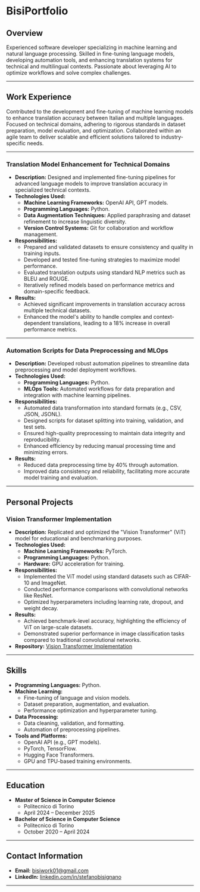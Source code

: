 # **BisiPortfolio**

## **Overview**

Experienced software developer specializing in machine learning and natural language processing. Skilled in fine-tuning language models, developing automation tools, and enhancing translation systems for technical and multilingual contexts. Passionate about leveraging AI to optimize workflows and solve complex challenges.

---

## **Work Experience**

Contributed to the development and fine-tuning of machine learning models to enhance translation accuracy between Italian and multiple languages. Focused on technical domains, adhering to rigorous standards in dataset preparation, model evaluation, and optimization. Collaborated within an agile team to deliver scalable and efficient solutions tailored to industry-specific needs.

---

### **Translation Model Enhancement for Technical Domains**

- **Description:** Designed and implemented fine-tuning pipelines for advanced language models to improve translation accuracy in specialized technical contexts.
- **Technologies Used:**
  - **Machine Learning Frameworks:** OpenAI API, GPT models.
  - **Programming Languages:** Python.
  - **Data Augmentation Techniques:** Applied paraphrasing and dataset refinement to increase linguistic diversity.
  - **Version Control Systems:** Git for collaboration and workflow management.
- **Responsibilities:**
  - Prepared and validated datasets to ensure consistency and quality in training inputs.
  - Developed and tested fine-tuning strategies to maximize model performance.
  - Evaluated translation outputs using standard NLP metrics such as BLEU and ROUGE.
  - Iteratively refined models based on performance metrics and domain-specific feedback.
- **Results:**
  - Achieved significant improvements in translation accuracy across multiple technical datasets.
  - Enhanced the model's ability to handle complex and context-dependent translations, leading to a 18%  increase in overall performance metrics.

---

### **Automation Scripts for Data Preprocessing and MLOps**

- **Description:** Developed robust automation pipelines to streamline data preprocessing and model deployment workflows.
- **Technologies Used:**
  - **Programming Languages:** Python.
  - **MLOps Tools:** Automated workflows for data preparation and integration with machine learning pipelines.
- **Responsibilities:**
  - Automated data transformation into standard formats (e.g., CSV, JSON, JSONL).
  - Designed scripts for dataset splitting into training, validation, and test sets.
  - Ensured high-quality preprocessing to maintain data integrity and reproducibility.
  - Enhanced efficiency by reducing manual processing time and minimizing errors.
- **Results:**
  - Reduced data preprocessing time by 40% through automation.
  - Improved data consistency and reliability, facilitating more accurate model training and evaluation.

---
## **Personal Projects**

### **Vision Transformer Implementation**

- **Description:** Replicated and optimized the "Vision Transformer" (ViT) model for educational and benchmarking purposes.
- **Technologies Used:**
  - **Machine Learning Frameworks:** PyTorch.
  - **Programming Languages:** Python.
  - **Hardware:** GPU acceleration for training.
- **Responsibilities:**
  - Implemented the ViT model using standard datasets such as CIFAR-10 and ImageNet.
  - Conducted performance comparisons with convolutional networks like ResNet.
  - Optimized hyperparameters including learning rate, dropout, and weight decay.
- **Results:**
  - Achieved benchmark-level accuracy, highlighting the efficiency of ViT on large-scale datasets.
  - Demonstrated superior performance in image classification tasks compared to traditional convolutional networks.
- **Repository:** [Vision Transformer Implementation](https://github.com/Blackhand01/Vision-Transformer)

---

## **Skills**

- **Programming Languages:** Python.
- **Machine Learning:**
  - Fine-tuning of language and vision models.
  - Dataset preparation, augmentation, and evaluation.
  - Performance optimization and hyperparameter tuning.
- **Data Processing:**
  - Data cleaning, validation, and formatting.
  - Automation of preprocessing pipelines.
- **Tools and Platforms:**
  - OpenAI API (e.g., GPT models).
  - PyTorch, TensorFlow.
  - Hugging Face Transformers.
  - GPU and TPU-based training environments.

---

## **Education**

- **Master of Science in Computer Science**
  - Politecnico di Torino  
  - April 2024 – December 2025
- **Bachelor of Science in Computer Science**
  - Politecnico di Torino  
  - October 2020 – April 2024

---

## **Contact Information**

- **Email:** bisiwork01@gmail.com  
- **LinkedIn:** [linkedin.com/in/stefanobisignano](https://linkedin.com/in/stefanobisignano)

---
